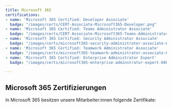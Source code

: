 ```yaml
---
title: Microsoft 365
certifications:
- name: 'Microsoft 365 Certified: Developer Associate'
  badge: "/images/certs/CERT-Associate-Microsoft365-Developer.png"
- name: 'Microsoft 365 Certified: Teams Administrator Associate'
  badge: "/images/certs/CERT-Associate-Microsoft365-Teams-Administrator.png"
- name: 'Microsoft 365 Certified: Security Administrator Associate'
  badge: "/images/certs/microsoft365-security-administrator-associate-600x600.png"
- name: 'Microsoft 365 Certified: Teamwork Administrator Associate'
  badge: "/images/certs/microsoft365-teamwork-administrator-associate-600x600.png"
- name: 'Microsoft 365 Certified: Enterprise Administrator Expert'
  badge: "/images/certs/microsoft365-enterprise-adminstrator-expert-600x600.png"

---
```

## Microsoft 365 Zertifizierungen

In Microsoft 365 besitzen unsere Mitarbeiter:innen folgende Zertifikate: